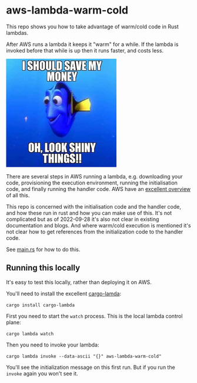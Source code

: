 # aws-lambda-warm-cold
This repo shows you how to take advantage of warm/cold code in Rust lambdas.

After AWS runs a lambda it keeps it "warm" for a while. If the lambda is invoked before that while is up then it runs faster, and costs less.

![Dory from the film Finding Nemo saying "I should save my money, oh look shiny things!"]( save_money.jpg )

There are several steps in AWS running a lambda, e.g. downloading your code, provisioning the execution environment, running the initialisation code, and finally running the handler code. AWS have an [excellent overview](https://aws.amazon.com/blogs/compute/operating-lambda-performance-optimization-part-1/) of all this.

This repo is concerned with the initialisation code and the handler code, and how these run in rust and how you can make use of this. It's not complicated but as of 2022-09-28 it's also not clear in existing documentation and blogs. And where warm/cold execution is mentioned it's not clear how to get references from the initialization code to the handler code.

See [main.rs](https://github.com/jamescoleuk/aws-lambda-warm-cold/blob/main/src/main.rs) for how to do this.


## Running this locally

It's easy to test this locally, rather than deploying it on AWS.

You'll need to install the excellent [cargo-lamda](https://github.com/cargo-lambda/cargo-lambda):

```shell
cargo install cargo-lambda
```

First you need to start the `watch` process. This is the local lambda control plane:

```shell
cargo lambda watch
```

Then you need to invoke your lambda:
```shell
cargo lambda invoke --data-ascii "{}" aws-lambda-warm-cold"
```

You'll see the initialization message on this first run. But if you run the `invoke` again you won't see it.